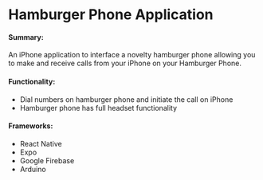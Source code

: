 # Hamburger Phone Application
#### Summary:
An iPhone application to interface a novelty hamburger phone allowing you to make and receive calls from your iPhone on your Hamburger Phone.

#### Functionality:
- Dial numbers on hamburger phone and initiate the call on iPhone
- Hamburger phone has full headset functionality   

#### Frameworks:
- React Native 
- Expo
- Google Firebase
- Arduino

